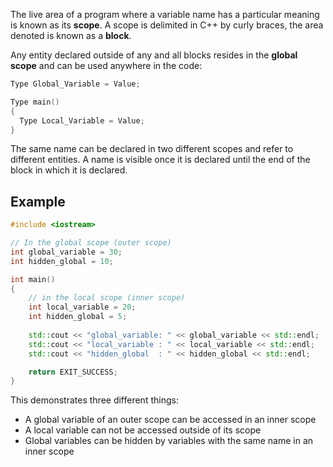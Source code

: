 The live area of a program where a variable name has a particular meaning is known as its **scope**. A scope is delimited in C++ by curly braces, the area denoted is known as a **block**.

Any entity declared outside of any and all blocks resides in the **global scope** and can be used anywhere in the code:

```cpp
Type Global_Variable = Value;

Type main()
{
  Type Local_Variable = Value;
}
```

The same name can be declared in two different scopes and refer to different entities. A name is visible once it is declared until the end of the block in which it is declared.

## Example

```cpp
#include <iostream>

// In the global scope (outer scope)
int global_variable = 30;
int hidden_global = 10;

int main()
{
    // in the local scope (inner scope)
    int local_variable = 20;
    int hidden_global = 5;
    
    std::cout << "global_variable: " << global_variable << std::endl;
    std::cout << "local_variable : " << local_variable << std::endl;
    std::cout << "hidden_global  : " << hidden_global << std::endl;

    return EXIT_SUCCESS;
}
```

This demonstrates three different things:

- A global variable of an outer scope can be accessed in an inner scope
- A local variable can not be accessed outside of its scope
- Global variables can be hidden by variables with the same name in an inner scope